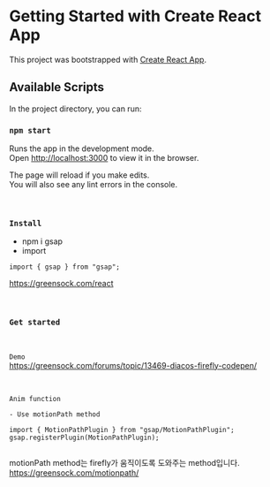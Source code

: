 # Getting Started with Create React App

This project was bootstrapped with [Create React App](https://github.com/facebook/create-react-app).

## Available Scripts

In the project directory, you can run:

### `npm start`

Runs the app in the development mode.\
Open [http://localhost:3000](http://localhost:3000) to view it in the browser.

The page will reload if you make edits.\
You will also see any lint errors in the console.

<br/>

### `Install`

- npm i gsap
- import

```
import { gsap } from "gsap";
```

https://greensock.com/react

<br/>

### `Get started`

<br/>

`Demo` \
https://greensock.com/forums/topic/13469-diacos-firefly-codepen/

 <br/>
 
`Anim function`

```
- Use motionPath method

import { MotionPathPlugin } from "gsap/MotionPathPlugin";
gsap.registerPlugin(MotionPathPlugin);


```

motionPath method는 firefly가 움직이도록 도와주는 method입니다.\
https://greensock.com/motionpath/

<br/>
